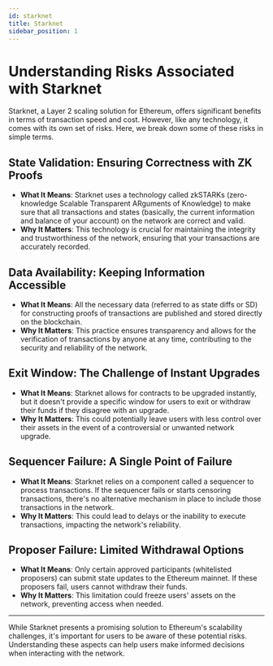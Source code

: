 ```yaml
---
id: starknet
title: Starknet
sidebar_position: 1
---
```


# Understanding Risks Associated with Starknet

Starknet, a Layer 2 scaling solution for Ethereum, offers significant benefits in terms of transaction speed and cost. However, like any technology, it comes with its own set of risks. Here, we break down some of these risks in simple terms.

## State Validation: Ensuring Correctness with ZK Proofs

- **What It Means**: Starknet uses a technology called zkSTARKs (zero-knowledge Scalable Transparent ARguments of Knowledge) to make sure that all transactions and states (basically, the current information and balance of your account) on the network are correct and valid.
- **Why It Matters**: This technology is crucial for maintaining the integrity and trustworthiness of the network, ensuring that your transactions are accurately recorded.

## Data Availability: Keeping Information Accessible

- **What It Means**: All the necessary data (referred to as state diffs or SD) for constructing proofs of transactions are published and stored directly on the blockchain.
- **Why It Matters**: This practice ensures transparency and allows for the verification of transactions by anyone at any time, contributing to the security and reliability of the network.

## Exit Window: The Challenge of Instant Upgrades

- **What It Means**: Starknet allows for contracts to be upgraded instantly, but it doesn't provide a specific window for users to exit or withdraw their funds if they disagree with an upgrade.
- **Why It Matters**: This could potentially leave users with less control over their assets in the event of a controversial or unwanted network upgrade.

## Sequencer Failure: A Single Point of Failure

- **What It Means**: Starknet relies on a component called a sequencer to process transactions. If the sequencer fails or starts censoring transactions, there's no alternative mechanism in place to include those transactions in the network.
- **Why It Matters**: This could lead to delays or the inability to execute transactions, impacting the network's reliability.

## Proposer Failure: Limited Withdrawal Options

- **What It Means**: Only certain approved participants (whitelisted proposers) can submit state updates to the Ethereum mainnet. If these proposers fail, users cannot withdraw their funds.
- **Why It Matters**: This limitation could freeze users' assets on the network, preventing access when needed.

---

While Starknet presents a promising solution to Ethereum's scalability challenges, it's important for users to be aware of these potential risks. Understanding these aspects can help users make informed decisions when interacting with the network.